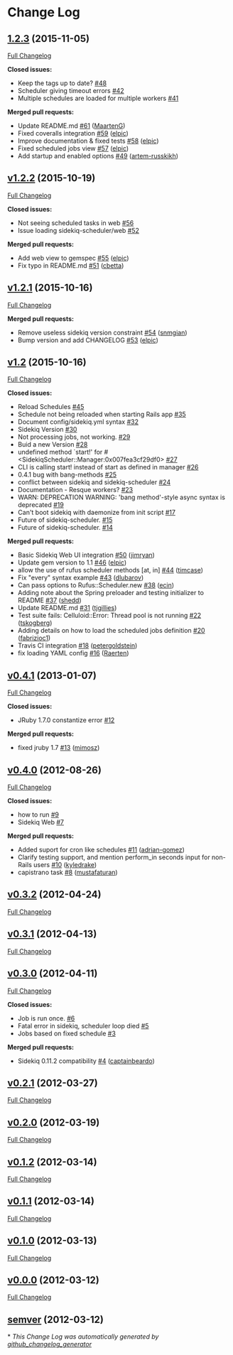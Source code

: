 # Change Log

## [1.2.3](https://github.com/moove-it/sidekiq-scheduler/tree/1.2.3) (2015-11-05)
[Full Changelog](https://github.com/moove-it/sidekiq-scheduler/compare/v1.2.2...1.2.3)

**Closed issues:**

- Keep the tags up to date? [\#48](https://github.com/moove-it/sidekiq-scheduler/issues/48)
- Scheduler giving timeout errors [\#42](https://github.com/moove-it/sidekiq-scheduler/issues/42)
- Multiple schedules are loaded for multiple workers [\#41](https://github.com/moove-it/sidekiq-scheduler/issues/41)

**Merged pull requests:**

- Update README.md [\#61](https://github.com/moove-it/sidekiq-scheduler/pull/61) ([MaartenG](https://github.com/MaartenG))
- Fixed coveralls integration [\#59](https://github.com/moove-it/sidekiq-scheduler/pull/59) ([elpic](https://github.com/elpic))
- Improve documentation & fixed tests [\#58](https://github.com/moove-it/sidekiq-scheduler/pull/58) ([elpic](https://github.com/elpic))
- Fixed scheduled jobs view [\#57](https://github.com/moove-it/sidekiq-scheduler/pull/57) ([elpic](https://github.com/elpic))
- Add startup and enabled options [\#49](https://github.com/moove-it/sidekiq-scheduler/pull/49) ([artem-russkikh](https://github.com/artem-russkikh))

## [v1.2.2](https://github.com/moove-it/sidekiq-scheduler/tree/v1.2.2) (2015-10-19)
[Full Changelog](https://github.com/moove-it/sidekiq-scheduler/compare/v1.2.1...v1.2.2)

**Closed issues:**

- Not seeing scheduled tasks in web [\#56](https://github.com/moove-it/sidekiq-scheduler/issues/56)
- Issue loading sidekiq-scheduler/web [\#52](https://github.com/moove-it/sidekiq-scheduler/issues/52)

**Merged pull requests:**

- Add web view to gemspec [\#55](https://github.com/moove-it/sidekiq-scheduler/pull/55) ([elpic](https://github.com/elpic))
- Fix typo in README.md [\#51](https://github.com/moove-it/sidekiq-scheduler/pull/51) ([cbetta](https://github.com/cbetta))

## [v1.2.1](https://github.com/moove-it/sidekiq-scheduler/tree/v1.2.1) (2015-10-16)
[Full Changelog](https://github.com/moove-it/sidekiq-scheduler/compare/v1.2...v1.2.1)

**Merged pull requests:**

- Remove useless sidekiq version constraint [\#54](https://github.com/moove-it/sidekiq-scheduler/pull/54) ([snmgian](https://github.com/snmgian))
- Bump version and add CHANGELOG [\#53](https://github.com/moove-it/sidekiq-scheduler/pull/53) ([elpic](https://github.com/elpic))

## [v1.2](https://github.com/moove-it/sidekiq-scheduler/tree/v1.2) (2015-10-16)
[Full Changelog](https://github.com/moove-it/sidekiq-scheduler/compare/v0.4.1...v1.2)

**Closed issues:**

- Reload Schedules [\#45](https://github.com/moove-it/sidekiq-scheduler/issues/45)
- Schedule not being reloaded when starting Rails app [\#35](https://github.com/moove-it/sidekiq-scheduler/issues/35)
- Document config/sidekiq.yml syntax [\#32](https://github.com/moove-it/sidekiq-scheduler/issues/32)
- Sidekiq Version [\#30](https://github.com/moove-it/sidekiq-scheduler/issues/30)
- Not processing jobs, not working. [\#29](https://github.com/moove-it/sidekiq-scheduler/issues/29)
- Buid a new Version [\#28](https://github.com/moove-it/sidekiq-scheduler/issues/28)
- undefined method `start!' for \#\<SidekiqScheduler::Manager:0x007fea3cf29df0\> [\#27](https://github.com/moove-it/sidekiq-scheduler/issues/27)
- CLI is calling start! instead of start as defined in manager [\#26](https://github.com/moove-it/sidekiq-scheduler/issues/26)
- 0.4.1 bug with bang-methods [\#25](https://github.com/moove-it/sidekiq-scheduler/issues/25)
- conflict between sidekiq and sidekiq-scheduler [\#24](https://github.com/moove-it/sidekiq-scheduler/issues/24)
- Documentation - Resque workers? [\#23](https://github.com/moove-it/sidekiq-scheduler/issues/23)
- WARN: DEPRECATION WARNING: 'bang method'-style async syntax is deprecated [\#19](https://github.com/moove-it/sidekiq-scheduler/issues/19)
- Can't boot sidekiq with daemonize from init script [\#17](https://github.com/moove-it/sidekiq-scheduler/issues/17)
- Future of sidekiq-scheduler. [\#15](https://github.com/moove-it/sidekiq-scheduler/issues/15)
- Future of sidekiq-scheduler. [\#14](https://github.com/moove-it/sidekiq-scheduler/issues/14)

**Merged pull requests:**

- Basic Sidekiq Web UI integration [\#50](https://github.com/moove-it/sidekiq-scheduler/pull/50) ([jimryan](https://github.com/jimryan))
- Update gem version to 1.1 [\#46](https://github.com/moove-it/sidekiq-scheduler/pull/46) ([elpic](https://github.com/elpic))
- allow the use of rufus scheduler methods \[at, in\] [\#44](https://github.com/moove-it/sidekiq-scheduler/pull/44) ([timcase](https://github.com/timcase))
- Fix "every" syntax example [\#43](https://github.com/moove-it/sidekiq-scheduler/pull/43) ([dlubarov](https://github.com/dlubarov))
- Can pass options to Rufus::Scheduler.new [\#38](https://github.com/moove-it/sidekiq-scheduler/pull/38) ([ecin](https://github.com/ecin))
- Adding note about the Spring preloader and testing initializer to README [\#37](https://github.com/moove-it/sidekiq-scheduler/pull/37) ([shedd](https://github.com/shedd))
- Update README.md [\#31](https://github.com/moove-it/sidekiq-scheduler/pull/31) ([tjgillies](https://github.com/tjgillies))
- Test suite fails: Celluloid::Error: Thread pool is not running [\#22](https://github.com/moove-it/sidekiq-scheduler/pull/22) ([tskogberg](https://github.com/tskogberg))
- Adding details on how to load the scheduled jobs definition [\#20](https://github.com/moove-it/sidekiq-scheduler/pull/20) ([fabrizioc1](https://github.com/fabrizioc1))
- Travis CI integration [\#18](https://github.com/moove-it/sidekiq-scheduler/pull/18) ([petergoldstein](https://github.com/petergoldstein))
- fix loading YAML config [\#16](https://github.com/moove-it/sidekiq-scheduler/pull/16) ([Raerten](https://github.com/Raerten))

## [v0.4.1](https://github.com/moove-it/sidekiq-scheduler/tree/v0.4.1) (2013-01-07)
[Full Changelog](https://github.com/moove-it/sidekiq-scheduler/compare/v0.4.0...v0.4.1)

**Closed issues:**

- JRuby 1.7.0 constantize error [\#12](https://github.com/moove-it/sidekiq-scheduler/issues/12)

**Merged pull requests:**

- fixed jruby 1.7 [\#13](https://github.com/moove-it/sidekiq-scheduler/pull/13) ([mimosz](https://github.com/mimosz))

## [v0.4.0](https://github.com/moove-it/sidekiq-scheduler/tree/v0.4.0) (2012-08-26)
[Full Changelog](https://github.com/moove-it/sidekiq-scheduler/compare/v0.3.2...v0.4.0)

**Closed issues:**

- how to run [\#9](https://github.com/moove-it/sidekiq-scheduler/issues/9)
- Sidekiq Web [\#7](https://github.com/moove-it/sidekiq-scheduler/issues/7)

**Merged pull requests:**

- Added suport for cron like schedules [\#11](https://github.com/moove-it/sidekiq-scheduler/pull/11) ([adrian-gomez](https://github.com/adrian-gomez))
- Clarify testing support, and mention perform\_in seconds input for non-Rails users [\#10](https://github.com/moove-it/sidekiq-scheduler/pull/10) ([kyledrake](https://github.com/kyledrake))
- capistrano task [\#8](https://github.com/moove-it/sidekiq-scheduler/pull/8) ([mustafaturan](https://github.com/mustafaturan))

## [v0.3.2](https://github.com/moove-it/sidekiq-scheduler/tree/v0.3.2) (2012-04-24)
[Full Changelog](https://github.com/moove-it/sidekiq-scheduler/compare/v0.3.1...v0.3.2)

## [v0.3.1](https://github.com/moove-it/sidekiq-scheduler/tree/v0.3.1) (2012-04-13)
[Full Changelog](https://github.com/moove-it/sidekiq-scheduler/compare/v0.3.0...v0.3.1)

## [v0.3.0](https://github.com/moove-it/sidekiq-scheduler/tree/v0.3.0) (2012-04-11)
[Full Changelog](https://github.com/moove-it/sidekiq-scheduler/compare/v0.2.1...v0.3.0)

**Closed issues:**

- Job is run once. [\#6](https://github.com/moove-it/sidekiq-scheduler/issues/6)
- Fatal error in sidekiq, scheduler loop died [\#5](https://github.com/moove-it/sidekiq-scheduler/issues/5)
- Jobs based on fixed schedule [\#3](https://github.com/moove-it/sidekiq-scheduler/issues/3)

**Merged pull requests:**

- Sidekiq 0.11.2 compatibility [\#4](https://github.com/moove-it/sidekiq-scheduler/pull/4) ([captainbeardo](https://github.com/captainbeardo))

## [v0.2.1](https://github.com/moove-it/sidekiq-scheduler/tree/v0.2.1) (2012-03-27)
[Full Changelog](https://github.com/moove-it/sidekiq-scheduler/compare/v0.2.0...v0.2.1)

## [v0.2.0](https://github.com/moove-it/sidekiq-scheduler/tree/v0.2.0) (2012-03-19)
[Full Changelog](https://github.com/moove-it/sidekiq-scheduler/compare/v0.1.2...v0.2.0)

## [v0.1.2](https://github.com/moove-it/sidekiq-scheduler/tree/v0.1.2) (2012-03-14)
[Full Changelog](https://github.com/moove-it/sidekiq-scheduler/compare/v0.1.1...v0.1.2)

## [v0.1.1](https://github.com/moove-it/sidekiq-scheduler/tree/v0.1.1) (2012-03-14)
[Full Changelog](https://github.com/moove-it/sidekiq-scheduler/compare/v0.1.0...v0.1.1)

## [v0.1.0](https://github.com/moove-it/sidekiq-scheduler/tree/v0.1.0) (2012-03-13)
[Full Changelog](https://github.com/moove-it/sidekiq-scheduler/compare/v0.0.0...v0.1.0)

## [v0.0.0](https://github.com/moove-it/sidekiq-scheduler/tree/v0.0.0) (2012-03-12)
[Full Changelog](https://github.com/moove-it/sidekiq-scheduler/compare/semver...v0.0.0)

## [semver](https://github.com/moove-it/sidekiq-scheduler/tree/semver) (2012-03-12)


\* *This Change Log was automatically generated by [github_changelog_generator](https://github.com/skywinder/Github-Changelog-Generator)*